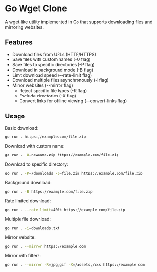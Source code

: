 # Go Wget Clone

A wget-like utility implemented in Go that supports downloading files and mirroring websites.

## Features

- Download files from URLs (HTTP/HTTPS)
- Save files with custom names (-O flag)
- Save files to specific directories (-P flag)
- Download in background mode (-B flag)
- Limit download speed (--rate-limit flag)
- Download multiple files asynchronously (-i flag)
- Mirror websites (--mirror flag)
  - Reject specific file types (-R flag)
  - Exclude directories (-X flag)
  - Convert links for offline viewing (--convert-links flag)

## Usage

Basic download:
```bash
go run . https://example.com/file.zip
```

Download with custom name:
```bash
go run . -O=newname.zip https://example.com/file.zip
```

Download to specific directory:
```bash
go run . -P=/downloads -O=file.zip https://example.com/file.zip
```

Background download:
```bash
go run . -B https://example.com/file.zip
```

Rate limited download:
```bash
go run . --rate-limit=400k https://example.com/file.zip
```

Multiple file download:
```bash
go run . -i=downloads.txt
```

Mirror website:
```bash
go run . --mirror https://example.com
```

Mirror with filters:
```bash
go run . --mirror -R=jpg,gif -X=/assets,/css https://example.com
```

